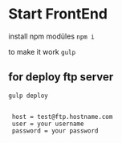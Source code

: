 # Start FrontEnd

install npm modüles
<code>npm i </code>

to make it work
<code>gulp </code>

## for deploy ftp server

<code>gulp deploy</code>

```

 host = test@ftp.hostname.com
 user = your username
 password = your password

```

